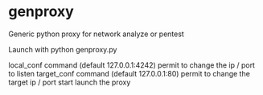 # genproxy
Generic python proxy for network analyze or pentest

Launch with python genproxy.py

local_conf command (default 127.0.0.1:4242) permit to change the ip / port to listen
target_conf command (default 127.0.0.1:80) permit to change the target ip / port
start launch the proxy

